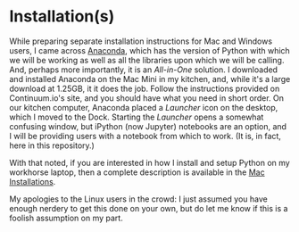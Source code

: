 # Installation(s)

While preparing separate installation instructions for Mac and Windows users, I came across [Anaconda], which has the version of Python with which we will be working as well as all the libraries upon which we will be calling. And, perhaps more importantly, it is an _All-in-One_ solution. I downloaded and installed Anaconda on the Mac Mini in my kitchen, and, while it's a large download at 1.25GB, it it does the job. Follow the instructions provided on Continuum.io's site, and you should have what you need in short order. On our kitchen computer, Anaconda placed a _Launcher_ icon on the desktop, which I moved to the Dock. Starting the _Launcher_ opens a somewhat confusing window, but iPython (now Jupyter) notebooks are an option, and I will be providing users with a notebook from which to work. (It is, in fact, here in this repository.)

With that noted, if you are interested in how I install and setup Python on my workhorse laptop, then a complete description is available in the [Mac Installations].

My apologies to the Linux users in the crowd: I just assumed you have enough nerdery to get this done on your own, but do let me know if this is a foolish assumption on my part.

[anaconda]: http://docs.continuum.io/anaconda/install
[mac installations]: https://github.com/johnlaudun/PyTA/blob/master/Installation-Mac.md
